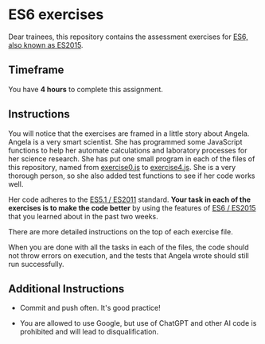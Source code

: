 # ES6 exercises

Dear trainees, this repository contains the assessment exercises for
[ES6, also known as ES2015](https://262.ecma-international.org/6.0/).

## Timeframe

You have **4 hours** to complete this assignment.

## Instructions

You will notice that the exercises are framed in a little story about Angela.
Angela is a very smart scientist. She has programmed some JavaScript functions to help
her automate calculations and laboratory processes for her science research. She has put one small
program in each of the files of this repository, named from
[exercise0.js](./exercise0.js) to [exercise4.js](./exercise4.js). She is a very
thorough person, so she also added test functions to see if her code works well.

Her code adheres to the
[ES5.1 / ES2011](https://262.ecma-international.org/5.1/) standard. **Your task in each of the exercises is to make the
code better** by using the features of
[ES6 / ES2015](https://262.ecma-international.org/6.0/) that you learned about in the past two weeks.

There are more detailed instructions on the top of each exercise file.

When you are done with all the tasks in each of the files, the code should not throw errors on execution,
and the tests that Angela wrote should still run successfully.

## Additional Instructions

- Commit and push often. It's good practice!

- You are allowed to use Google, but use of ChatGPT and other AI code is prohibited and will lead to disqualification.
